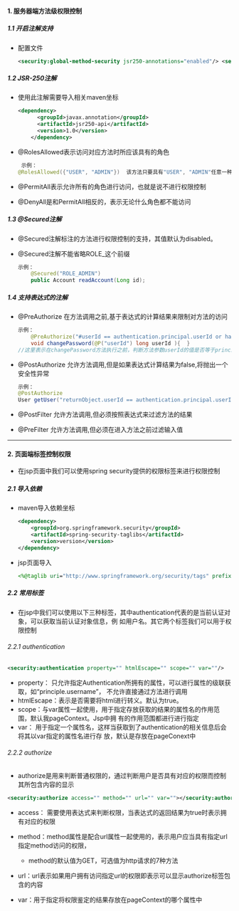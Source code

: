 #### 1. 服务器端方法级权限控制

##### 1.1 开启注解支持

* 配置文件

  ```xml
  <security:global-method-security jsr250-annotations="enabled"/> <security:global-method-security secured-annotations="enabled"/> <security:global-method-security pre-post-annotations="ensabled"/> 
  ```

##### 1.2 JSR-250注解

* 使用此注解需要导入相关maven坐标

  ```xml
  <dependency>
        <groupId>javax.annotation</groupId>
        <artifactId>jsr250-api</artifactId>
        <version>1.0</version>
      </dependency>
  ```

* @RolesAllowed表示访问对应方法时所应该具有的角色

  ```java
   示例： 
  @RolesAllowed({"USER", "ADMIN"})  该方法只要具有"USER", "ADMIN"任意一种权限就可以访问。这里可以省 略前缀ROLE_，实际的权限可能是ROLE_ADMIN
  ```

* @PermitAll表示允许所有的角色进行访问，也就是说不进行权限控制 
* @DenyAll是和PermitAll相反的，表示无论什么角色都不能访问 

##### 1.3 @Secured注解

* @Secured注解标注的方法进行权限控制的支持，其值默认为disabled。

* @Secured注解不能省略ROLE_这个前缀

  ```java
  示例：   
      @Secured("ROLE_ADMIN")   
      public Account readAccount(Long id);    
  ```

##### 1.4 支持表达式的注解

* @PreAuthorize 在方法调用之前,基于表达式的计算结果来限制对方法的访问

  ```java
  示例： 
      @PreAuthorize("#userId == authentication.principal.userId or hasAuthority(‘ADMIN’)") 
      void changePassword(@P("userId") long userId ){  } 
  //这里表示在changePassword方法执行之前，判断方法参数userId的值是否等于principal中保存的当前用户的 userId，或者当前用户是否具有ROLE_ADMIN权限，两种符合其一，就可以访问该方法。
  ```

* @PostAuthorize 允许方法调用,但是如果表达式计算结果为false,将抛出一个安全性异常

  ```java
  示例： 
  @PostAuthorize 
  User getUser("returnObject.userId == authentication.principal.userId or hasPermission(returnObject, 'ADMIN')");
  ```

* @PostFilter 允许方法调用,但必须按照表达式来过滤方法的结果 
* @PreFilter 允许方法调用,但必须在进入方法之前过滤输入值 

------

#### 2.  页面端标签控制权限

* 在jsp页面中我们可以使用spring security提供的权限标签来进行权限控制

##### 2.1 导入依赖

* maven导入依赖坐标

  ```xml
  <dependency>   
      <groupId>org.springframework.security</groupId>   
      <artifactId>spring-security-taglibs</artifactId>   			
      <version>version</version> 
  </dependency>
  ```

* jsp页面导入

  ```jsp
  <%@taglib uri="http://www.springframework.org/security/tags" prefix="security"%> 
  ```

##### 2.2 常用标签

* 在jsp中我们可以使用以下三种标签，其中authentication代表的是当前认证对象，可以获取当前认证对象信息，例 如用户名。其它两个标签我们可以用于权限控制

###### 2.2.1 authentication 

```xml
<security:authentication property="" htmlEscape="" scope="" var=""/> 
```

* property： 只允许指定Authentication所拥有的属性，可以进行属性的级联获取，如“principle.username”， 不允许直接通过方法进行调用
* htmlEscape：表示是否需要将html进行转义。默认为true。
* scope：与var属性一起使用，用于指定存放获取的结果的属性名的作用范围，默认我pageContext。Jsp中拥 有的作用范围都进行进行指定 
* var： 用于指定一个属性名，这样当获取到了authentication的相关信息后会将其以var指定的属性名进行存 放，默认是存放在pageConext中

###### 2.2.2 authorize 

* authorize是用来判断普通权限的，通过判断用户是否具有对应的权限而控制其所包含内容的显示

```xml
<security:authorize access="" method="" url="" var=""></security:authorize> 
```

* access： 需要使用表达式来判断权限，当表达式的返回结果为true时表示拥有对应的权限
* method：method属性是配合url属性一起使用的，表示用户应当具有指定url指定method访问的权限，
  *  method的默认值为GET，可选值为http请求的7种方法 

* url：url表示如果用户拥有访问指定url的权限即表示可以显示authorize标签包含的内容 
* var：用于指定将权限鉴定的结果存放在pageContext的哪个属性中